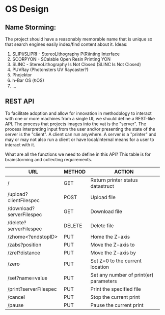 # OS Design

## Name Storming:
The project should have a reasonably memorable name that is unique so that search engines easily
index/find content about it.  Ideas: 
 1. SLIPI/SLIPRI - StereoLIthography P(R)inting Interface
 2. SCORPYON - SCalable Open Resin Printing YON
 3. SLINC - StereoLithography Is Not Closed (SLINC Is Not Closed)
 4. PUVRay (Photonsters UV Raycaster?)
 5. Phojektor
 6. h-Bar OS (ℏOS)
 7. ...
 
## REST API
To facilitate adoption and allow for innovation in methodology to interact with one or more machines from a single UI, we should
define a REST-like API.  The process that projects images into the vat is the "server".  The process interpreting
input from the user and/or presenting the state of the server is the "client".  A client can run anywhere.  A server is a "printer" and may
or may not also run a client or have local/internal means for a user to interact with it.

What are all the functions we need to define in this API?  This table is for brainstorming and collecting requirements.

URL | METHOD | ACTION
--- | ------ | ------
/ | GET | Return printer status datastruct
/upload?clientFilespec | POST | Upload file
/download?serverFilespec | GET | Download file
/delete?serverFilespec | DELETE | Delete file
/zhome<?endstopID> | PUT | Home the Z-axis
/zabs?position | PUT | Move the Z-axis to <position>
/zrel?distance | PUT | Move the Z-axis by <distance>
/zero | PUT | Set Z=0 to the current location
/set?name=value | PUT | Set any number of print(er) parameters
/print?serverFilespec | PUT | Print the specified file
/cancel | PUT | Stop the current print
/pause | PUT | Pause the current print
